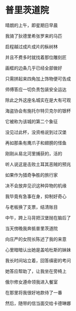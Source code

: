    

# 普里茨道院

晴朗的上午，即星期日早晨

我骑了狄德里希张罗来的马匹

启程越过成片成片的枞树林

并且不费多时就找着那位雕刻匠

画框的边条几乎已经全部做好

只需拼起来四角加上饰物便可告成

师傅答应一切负责包装安全运达

除此之外这座名城实在是大有可观

海盗协会有施托尔特贝克尔的银杯

它被称为该城的第二个象征

没见过此杯，没资格说到过汉堡

再如那条有鹰爪子和翅膀的怪鱼

刚刚从易北河里捕获的，活的

听人说这是击败土耳其恶贼的预兆

如果作为猎奇争胜的旅行家

决不会放弃见识这种异物的机缘

我毕竟有急事在身，抑制好奇心

与老板换了支票，结清账目

中午，跨上马背把汉堡抛在脑后了

当天傍晚我奔抵普里茨道院

向庄严的女院长陈述了我的来意

心里暗暗认出她是盖哈杜斯的妹妹

我长时间站立着，回答缜密的考问

她答应帮助了，让我坐在旁椅上

俄尔修女遵命领我进入餐室

在那里将我很好地款待了一番

然后，随带的信当面交给卡德琳娜